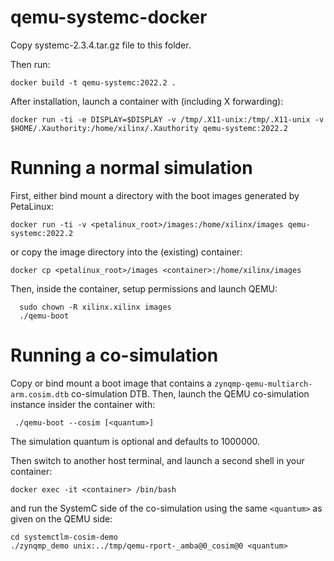 # qemu-systemc-docker

Copy systemc-2.3.4.tar.gz file to this folder.

Then run:

`docker build -t qemu-systemc:2022.2 .`

After installation, launch a container with (including X forwarding):

`docker run -ti -e DISPLAY=$DISPLAY -v /tmp/.X11-unix:/tmp/.X11-unix -v $HOME/.Xauthority:/home/xilinx/.Xauthority qemu-systemc:2022.2`

# Running a normal simulation

First, either bind mount a directory with the boot images generated by PetaLinux:

`docker run -ti -v <petalinux_root>/images:/home/xilinx/images qemu-systemc:2022.2`

or copy the image directory into the (existing) container:

`docker cp <petalinux_root>/images <container>:/home/xilinx/images`

Then, inside the container, setup permissions and launch QEMU:

      sudo chown -R xilinx.xilinx images
      ./qemu-boot

# Running a co-simulation

Copy or bind mount a boot image that contains a `zynqmp-qemu-multiarch-arm.cosim.dtb` co-simulation DTB. Then, launch the QEMU co-simulation instance insider the container with:

     ./qemu-boot --cosim [<quantum>]

The simulation quantum is optional and defaults to 1000000.

Then switch to another host terminal, and launch a second shell in your container:

`docker exec -it <container> /bin/bash`

and run the SystemC side of the co-simulation using the same `<quantum>` as given on the QEMU side:

    cd systemctlm-cosim-demo
    ./zynqmp_demo unix:../tmp/qemu-rport-_amba@0_cosim@0 <quantum>

